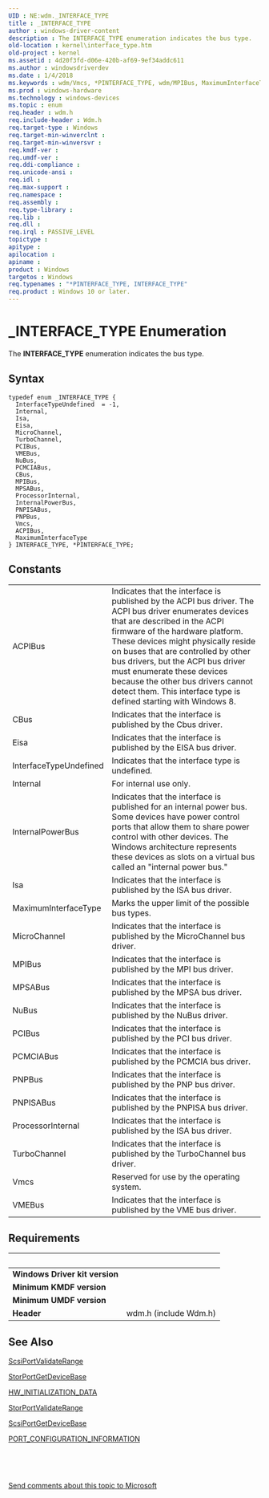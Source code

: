 ```yaml
---
UID : NE:wdm._INTERFACE_TYPE
title : _INTERFACE_TYPE
author : windows-driver-content
description : The INTERFACE_TYPE enumeration indicates the bus type.
old-location : kernel\interface_type.htm
old-project : kernel
ms.assetid : 4d20f3fd-d06e-420b-af69-9ef34addc611
ms.author : windowsdriverdev
ms.date : 1/4/2018
ms.keywords : wdm/Vmcs, *PINTERFACE_TYPE, wdm/MPIBus, MaximumInterfaceType, wdm/MPSABus, wdm/PCIBus, PINTERFACE_TYPE, Isa, wdm/Internal, MicroChannel, wdm/Eisa, PCMCIABus, wdm/MaximumInterfaceType, wdm/Isa, wdm/InterfaceTypeUndefined, CBus, InternalPowerBus, ACPIBus, PINTERFACE_TYPE enumeration pointer [Kernel-Mode Driver Architecture], INTERFACE_TYPE enumeration [Kernel-Mode Driver Architecture], PCIBus, wdm/InternalPowerBus, MPIBus, kernel.interface_type, _INTERFACE_TYPE, MPSABus, Vmcs, wdm/ProcessorInternal, PNPBus, wdm/NuBus, Internal, TurboChannel, PNPISABus, Eisa, wdm/PNPBus, wdm/PCMCIABus, wdm/PINTERFACE_TYPE, wdm/TurboChannel, ProcessorInternal, wdm/PNPISABus, InterfaceTypeUndefined, wdm/MicroChannel, wdm/INTERFACE_TYPE, VMEBus, wdm/ACPIBus, wdm/VMEBus, wdm/CBus, INTERFACE_TYPE, sysenum_a73e08e6-79ef-4a5b-82b1-cfd4bc4269f8.xml, NuBus
ms.prod : windows-hardware
ms.technology : windows-devices
ms.topic : enum
req.header : wdm.h
req.include-header : Wdm.h
req.target-type : Windows
req.target-min-winverclnt : 
req.target-min-winversvr : 
req.kmdf-ver : 
req.umdf-ver : 
req.ddi-compliance : 
req.unicode-ansi : 
req.idl : 
req.max-support : 
req.namespace : 
req.assembly : 
req.type-library : 
req.lib : 
req.dll : 
req.irql : PASSIVE_LEVEL
topictype : 
apitype : 
apilocation : 
apiname : 
product : Windows
targetos : Windows
req.typenames : "*PINTERFACE_TYPE, INTERFACE_TYPE"
req.product : Windows 10 or later.
---
```


# _INTERFACE_TYPE Enumeration
The <b>INTERFACE_TYPE</b> enumeration indicates the bus type.

## Syntax
````
typedef enum _INTERFACE_TYPE { 
  InterfaceTypeUndefined  = -1,
  Internal,
  Isa,
  Eisa,
  MicroChannel,
  TurboChannel,
  PCIBus,
  VMEBus,
  NuBus,
  PCMCIABus,
  CBus,
  MPIBus,
  MPSABus,
  ProcessorInternal,
  InternalPowerBus,
  PNPISABus,
  PNPBus,
  Vmcs,
  ACPIBus,
  MaximumInterfaceType
} INTERFACE_TYPE, *PINTERFACE_TYPE;
````

## Constants

<table>

<tr>
<td>ACPIBus</td>
<td>Indicates that the interface is published by the ACPI bus driver. The ACPI bus driver enumerates devices that are described in the ACPI firmware of the hardware platform. These devices might physically reside on buses that are controlled by other bus drivers, but the ACPI bus driver must enumerate these devices because the other bus drivers cannot detect them. This interface type is defined starting with Windows 8.</td>
</tr>

<tr>
<td>CBus</td>
<td>Indicates that the interface is published by the Cbus driver.</td>
</tr>

<tr>
<td>Eisa</td>
<td>Indicates that the interface is published by the EISA bus driver.</td>
</tr>

<tr>
<td>InterfaceTypeUndefined</td>
<td>Indicates that the interface type is undefined.</td>
</tr>

<tr>
<td>Internal</td>
<td>For internal use only.</td>
</tr>

<tr>
<td>InternalPowerBus</td>
<td>Indicates that the interface is published for an internal power bus. Some devices have power control ports that allow them to share power control with other devices. The Windows architecture represents these devices as slots on a virtual bus called an "internal power bus."</td>
</tr>

<tr>
<td>Isa</td>
<td>Indicates that the interface is published by the ISA bus driver.</td>
</tr>

<tr>
<td>MaximumInterfaceType</td>
<td>Marks the upper limit of the possible bus types.</td>
</tr>

<tr>
<td>MicroChannel</td>
<td>Indicates that the interface is published by the MicroChannel bus driver.</td>
</tr>

<tr>
<td>MPIBus</td>
<td>Indicates that the interface is published by the MPI bus driver.</td>
</tr>

<tr>
<td>MPSABus</td>
<td>Indicates that the interface is published by the MPSA bus driver.</td>
</tr>

<tr>
<td>NuBus</td>
<td>Indicates that the interface is published by the NuBus driver.</td>
</tr>

<tr>
<td>PCIBus</td>
<td>Indicates that the interface is published by the PCI bus driver.</td>
</tr>

<tr>
<td>PCMCIABus</td>
<td>Indicates that the interface is published by the PCMCIA bus driver.</td>
</tr>

<tr>
<td>PNPBus</td>
<td>Indicates that the interface is published by the PNP bus driver.</td>
</tr>

<tr>
<td>PNPISABus</td>
<td>Indicates that the interface is published by the PNPISA bus driver.</td>
</tr>

<tr>
<td>ProcessorInternal</td>
<td>Indicates that the interface is published by the ISA bus driver.</td>
</tr>

<tr>
<td>TurboChannel</td>
<td>Indicates that the interface is published by the TurboChannel bus driver.</td>
</tr>

<tr>
<td>Vmcs</td>
<td>Reserved for use by the operating system.</td>
</tr>

<tr>
<td>VMEBus</td>
<td>Indicates that the interface is published by the VME bus driver.</td>
</tr>
</table>


## Requirements
| &nbsp; | &nbsp; |
| ---- |:---- |
| **Windows Driver kit version** |  |
| **Minimum KMDF version** |  |
| **Minimum UMDF version** |  |
| **Header** | wdm.h (include Wdm.h) |

## See Also

<a href="..\srb\nf-srb-scsiportvalidaterange.md">ScsiPortValidateRange</a>

<a href="..\storport\nf-storport-storportgetdevicebase.md">StorPortGetDeviceBase</a>

<a href="..\storport\ns-storport-_hw_initialization_data.md">HW_INITIALIZATION_DATA</a>

<a href="..\storport\nf-storport-storportvalidaterange.md">StorPortValidateRange</a>

<a href="..\srb\nf-srb-scsiportgetdevicebase.md">ScsiPortGetDeviceBase</a>

<a href="..\srb\ns-srb-_port_configuration_information.md">PORT_CONFIGURATION_INFORMATION</a>

 

 

<a href="mailto:wsddocfb@microsoft.com?subject=Documentation%20feedback [kernel\kernel]:%20INTERFACE_TYPE enumeration%20 RELEASE:%20(1/4/2018)&amp;body=%0A%0APRIVACY STATEMENT%0A%0AWe use your feedback to improve the documentation. We don't use your email address for any other purpose, and we'll remove your email address from our system after the issue that you're reporting is fixed. While we're working to fix this issue, we might send you an email message to ask for more info. Later, we might also send you an email message to let you know that we've addressed your feedback.%0A%0AFor more info about Microsoft's privacy policy, see http://privacy.microsoft.com/en-us/default.aspx." title="Send comments about this topic to Microsoft">Send comments about this topic to Microsoft</a>